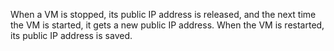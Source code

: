 When a VM is stopped, its public IP address is released, and the next time the VM is started, it gets a new public IP address. When the VM is restarted, its public IP address is saved.

